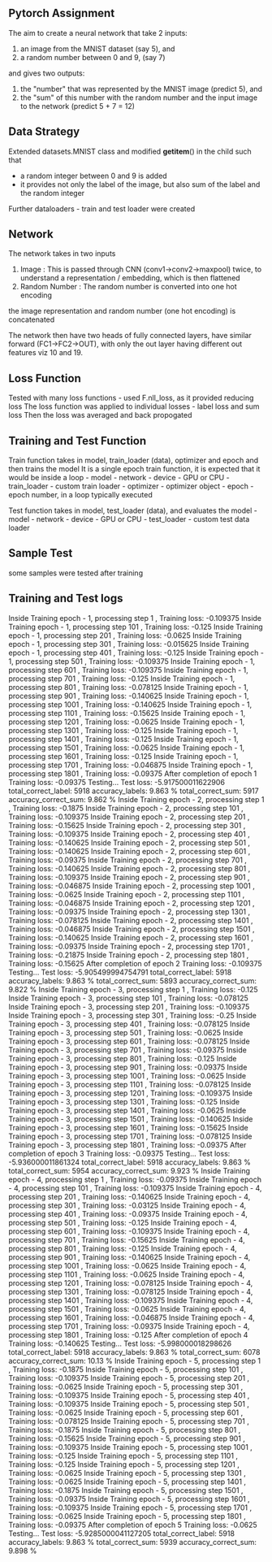 Pytorch Assignment
--------------
The aim to create a neural network that take 2 inputs:
  1. an image from the MNIST dataset (say 5), and
  2. a random number between 0 and 9, (say 7)
  
and gives two outputs:
  1. the "number" that was represented by the MNIST image (predict 5), and
  2. the "sum" of this number with the random number and the input image to the network (predict 5 + 7 = 12)
 
 Data Strategy
----------------
 Extended datasets.MNIST class and modified __getitem__() in the child such that 
 - a random integer between 0 and 9 is added 
 - it provides not only the label of the image, but also sum of the label and the random integer

Further dataloaders - train and test loader were created

Network
------------
The network takes in two inputs
1. Image : This is passed through CNN (conv1->conv2->maxpool) twice, to understand a representation / embedding, which is then flattened
2. Random Number : The random number is converted into one hot encoding 

the image representation and random number (one hot encoding) is concatenated

The network then have two heads of fully connected layers, have similar forward (FC1->FC2->OUT), with only the out layer having different out features viz 10 and 19. 

Loss Function
----------
Tested with many loss functions - used F.nll_loss, as it provided reducing loss
The loss function was applied to individual losses - label loss and sum loss
Then the loss was averaged and back propogated

Training and Test Function
-------------------------
 Train function takes in model, train_loader (data), optimizer and epoch and then trains the model
 It is a single epoch train function, it is expected that it would be inside a loop
    - model - network
    - device - GPU or CPU
    - train_loader - custom train loader
    - optimizer - optimizer object
    - epoch - epoch number, in a loop typically executed
    
  Test function takes in model, test_loader (data), and evaluates the model
    - model - network
    - device - GPU or CPU
    - test_loader - custom test data loader
    
  Sample Test
  -----------
  some samples were tested after training
  
  Training and Test logs
  ----------------------
  Inside Training epoch - 1, processing step 1 , Training loss: -0.109375
Inside Training epoch - 1, processing step 101 , Training loss: -0.125
Inside Training epoch - 1, processing step 201 , Training loss: -0.0625
Inside Training epoch - 1, processing step 301 , Training loss: -0.015625
Inside Training epoch - 1, processing step 401 , Training loss: -0.125
Inside Training epoch - 1, processing step 501 , Training loss: -0.109375
Inside Training epoch - 1, processing step 601 , Training loss: -0.109375
Inside Training epoch - 1, processing step 701 , Training loss: -0.125
Inside Training epoch - 1, processing step 801 , Training loss: -0.078125
Inside Training epoch - 1, processing step 901 , Training loss: -0.140625
Inside Training epoch - 1, processing step 1001 , Training loss: -0.140625
Inside Training epoch - 1, processing step 1101 , Training loss: -0.15625
Inside Training epoch - 1, processing step 1201 , Training loss: -0.0625
Inside Training epoch - 1, processing step 1301 , Training loss: -0.125
Inside Training epoch - 1, processing step 1401 , Training loss: -0.125
Inside Training epoch - 1, processing step 1501 , Training loss: -0.0625
Inside Training epoch - 1, processing step 1601 , Training loss: -0.125
Inside Training epoch - 1, processing step 1701 , Training loss: -0.046875
Inside Training epoch - 1, processing step 1801 , Training loss: -0.09375
After completion of epoch 1   Training loss: -0.09375
Testing...
Test loss: -5.917500011622906 total_correct_label: 5918 accuracy_labels: 9.863 %  total_correct_sum: 5917 accuracy_correct_sum: 9.862 % 
Inside Training epoch - 2, processing step 1 , Training loss: -0.1875
Inside Training epoch - 2, processing step 101 , Training loss: -0.109375
Inside Training epoch - 2, processing step 201 , Training loss: -0.15625
Inside Training epoch - 2, processing step 301 , Training loss: -0.109375
Inside Training epoch - 2, processing step 401 , Training loss: -0.140625
Inside Training epoch - 2, processing step 501 , Training loss: -0.140625
Inside Training epoch - 2, processing step 601 , Training loss: -0.09375
Inside Training epoch - 2, processing step 701 , Training loss: -0.140625
Inside Training epoch - 2, processing step 801 , Training loss: -0.109375
Inside Training epoch - 2, processing step 901 , Training loss: -0.046875
Inside Training epoch - 2, processing step 1001 , Training loss: -0.0625
Inside Training epoch - 2, processing step 1101 , Training loss: -0.046875
Inside Training epoch - 2, processing step 1201 , Training loss: -0.09375
Inside Training epoch - 2, processing step 1301 , Training loss: -0.078125
Inside Training epoch - 2, processing step 1401 , Training loss: -0.046875
Inside Training epoch - 2, processing step 1501 , Training loss: -0.140625
Inside Training epoch - 2, processing step 1601 , Training loss: -0.09375
Inside Training epoch - 2, processing step 1701 , Training loss: -0.21875
Inside Training epoch - 2, processing step 1801 , Training loss: -0.15625
After completion of epoch 2   Training loss: -0.109375
Testing...
Test loss: -5.905499994754791 total_correct_label: 5918 accuracy_labels: 9.863 %  total_correct_sum: 5893 accuracy_correct_sum: 9.822 % 
Inside Training epoch - 3, processing step 1 , Training loss: -0.125
Inside Training epoch - 3, processing step 101 , Training loss: -0.078125
Inside Training epoch - 3, processing step 201 , Training loss: -0.109375
Inside Training epoch - 3, processing step 301 , Training loss: -0.25
Inside Training epoch - 3, processing step 401 , Training loss: -0.078125
Inside Training epoch - 3, processing step 501 , Training loss: -0.0625
Inside Training epoch - 3, processing step 601 , Training loss: -0.078125
Inside Training epoch - 3, processing step 701 , Training loss: -0.09375
Inside Training epoch - 3, processing step 801 , Training loss: -0.125
Inside Training epoch - 3, processing step 901 , Training loss: -0.09375
Inside Training epoch - 3, processing step 1001 , Training loss: -0.0625
Inside Training epoch - 3, processing step 1101 , Training loss: -0.078125
Inside Training epoch - 3, processing step 1201 , Training loss: -0.109375
Inside Training epoch - 3, processing step 1301 , Training loss: -0.125
Inside Training epoch - 3, processing step 1401 , Training loss: -0.0625
Inside Training epoch - 3, processing step 1501 , Training loss: -0.140625
Inside Training epoch - 3, processing step 1601 , Training loss: -0.15625
Inside Training epoch - 3, processing step 1701 , Training loss: -0.078125
Inside Training epoch - 3, processing step 1801 , Training loss: -0.09375
After completion of epoch 3   Training loss: -0.09375
Testing...
Test loss: -5.936000011861324 total_correct_label: 5918 accuracy_labels: 9.863 %  total_correct_sum: 5954 accuracy_correct_sum: 9.923 % 
Inside Training epoch - 4, processing step 1 , Training loss: -0.09375
Inside Training epoch - 4, processing step 101 , Training loss: -0.109375
Inside Training epoch - 4, processing step 201 , Training loss: -0.140625
Inside Training epoch - 4, processing step 301 , Training loss: -0.03125
Inside Training epoch - 4, processing step 401 , Training loss: -0.09375
Inside Training epoch - 4, processing step 501 , Training loss: -0.125
Inside Training epoch - 4, processing step 601 , Training loss: -0.109375
Inside Training epoch - 4, processing step 701 , Training loss: -0.15625
Inside Training epoch - 4, processing step 801 , Training loss: -0.125
Inside Training epoch - 4, processing step 901 , Training loss: -0.140625
Inside Training epoch - 4, processing step 1001 , Training loss: -0.0625
Inside Training epoch - 4, processing step 1101 , Training loss: -0.0625
Inside Training epoch - 4, processing step 1201 , Training loss: -0.078125
Inside Training epoch - 4, processing step 1301 , Training loss: -0.078125
Inside Training epoch - 4, processing step 1401 , Training loss: -0.109375
Inside Training epoch - 4, processing step 1501 , Training loss: -0.0625
Inside Training epoch - 4, processing step 1601 , Training loss: -0.046875
Inside Training epoch - 4, processing step 1701 , Training loss: -0.09375
Inside Training epoch - 4, processing step 1801 , Training loss: -0.125
After completion of epoch 4   Training loss: -0.140625
Testing...
Test loss: -5.998000018298626 total_correct_label: 5918 accuracy_labels: 9.863 %  total_correct_sum: 6078 accuracy_correct_sum: 10.13 % 
Inside Training epoch - 5, processing step 1 , Training loss: -0.1875
Inside Training epoch - 5, processing step 101 , Training loss: -0.109375
Inside Training epoch - 5, processing step 201 , Training loss: -0.0625
Inside Training epoch - 5, processing step 301 , Training loss: -0.109375
Inside Training epoch - 5, processing step 401 , Training loss: -0.109375
Inside Training epoch - 5, processing step 501 , Training loss: -0.0625
Inside Training epoch - 5, processing step 601 , Training loss: -0.078125
Inside Training epoch - 5, processing step 701 , Training loss: -0.1875
Inside Training epoch - 5, processing step 801 , Training loss: -0.15625
Inside Training epoch - 5, processing step 901 , Training loss: -0.109375
Inside Training epoch - 5, processing step 1001 , Training loss: -0.125
Inside Training epoch - 5, processing step 1101 , Training loss: -0.125
Inside Training epoch - 5, processing step 1201 , Training loss: -0.0625
Inside Training epoch - 5, processing step 1301 , Training loss: -0.0625
Inside Training epoch - 5, processing step 1401 , Training loss: -0.1875
Inside Training epoch - 5, processing step 1501 , Training loss: -0.09375
Inside Training epoch - 5, processing step 1601 , Training loss: -0.109375
Inside Training epoch - 5, processing step 1701 , Training loss: -0.0625
Inside Training epoch - 5, processing step 1801 , Training loss: -0.09375
After completion of epoch 5   Training loss: -0.0625
Testing...
Test loss: -5.9285000041127205 total_correct_label: 5918 accuracy_labels: 9.863 %  total_correct_sum: 5939 accuracy_correct_sum: 9.898 % 





